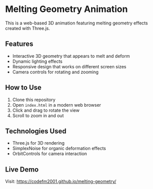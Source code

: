 # Melting Geometry Animation

This is a web-based 3D animation featuring melting geometry effects created with Three.js.

## Features

- Interactive 3D geometry that appears to melt and deform
- Dynamic lighting effects
- Responsive design that works on different screen sizes
- Camera controls for rotating and zooming

## How to Use

1. Clone this repository
2. Open `index.html` in a modern web browser
3. Click and drag to rotate the view
4. Scroll to zoom in and out

## Technologies Used

- Three.js for 3D rendering
- SimplexNoise for organic deformation effects
- OrbitControls for camera interaction

## Live Demo

Visit: https://codefm2001.github.io/melting-geometry/